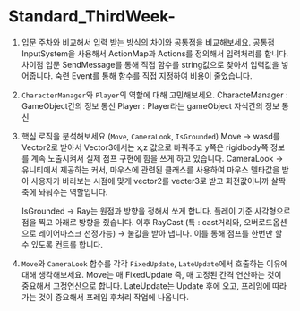 # Standard_ThirdWeek-

1. 입문 주차와 비교해서 입력 받는 방식의 차이와 공통점을 비교해보세요.
공통점	InputSystem을 사용해서 ActionMap과 Actions를 정의해서 입력처리를 합니다.
차이점
	입문 SendMessage를 통해 직접 함수를 string값으로 찾아서 입력값을 넣어줍니다.
	숙련 Event를 통해 함수를 직접 지정하여 비용이 줄었습니다.

2. `CharacterManager`와 `Player`의 역할에 대해 고민해보세요.
	CharacteManager : GameObject간의 정보 통신
	Player : Player라는 gameObject 자식간의 정보 통신

3.  핵심 로직을 분석해보세요 (`Move`, `CameraLook`, `IsGrounded`)
	Move -> wasd를 Vector2로 받아서 Vector3에서는 x,z 값으로 바꿔주고 y쪽은 rigidbody쪽 정보를 계속 노출시켜서 실제 점프 구현에 힘을 쓰게 하고 있습니다.
	CameraLook -> 유니티에서 제공하는 커서, 마우스에 관련된 클래스를 사용하여 마우스 델타값을 받아 사용자가 바라보는 시점에 맞게 vector2를 vecter3로 받고 회전값이니까 살짝 축에 놔둬주는 역할입니다.

	IsGrounded -> Ray는 원점과 방향을 정해서 쏘게 합니다. 플레이 기준 사각형으로 점을 찍고 아래로 방향을 줬습니다.
			이후 RayCast (특 : cast거리와, 오버로드옵션으로 레이어마스크 선정가능) -> 불값을 받아 냅니다. 이를 통해 점프를 한번만 할 수 있도록 컨트롤 합니다.

4.  `Move`와 `CameraLook` 함수를 각각 `FixedUpdate`, `LateUpdate`에서 호출하는 이유에 대해 생각해보세요.
	Move는 매 FixedUpdate 즉, 매 고정된 간격 연산하는 것이 중요해서 고정연산으로 합니다.
	LateUpdate는 Update 후에 오고, 프레임에 따라가는 것이 중요해서 프레임 후처리 작업에 나옵니다.
